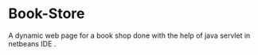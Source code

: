 # Book-Store
A dynamic web page for a book shop done with the help of java servlet in netbeans IDE .
